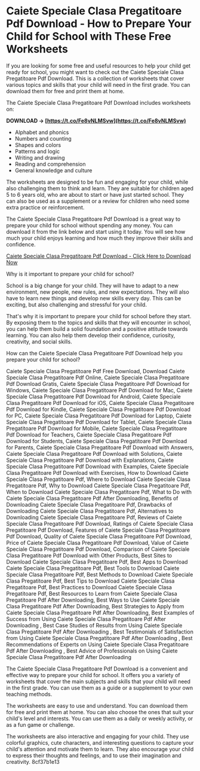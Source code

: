 
 
# Caiete Speciale Clasa Pregatitoare Pdf Download - How to Prepare Your Child for School with These Free Worksheets
  
If you are looking for some free and useful resources to help your child get ready for school, you might want to check out the Caiete Speciale Clasa Pregatitoare Pdf Download. This is a collection of worksheets that cover various topics and skills that your child will need in the first grade. You can download them for free and print them at home.
  
The Caiete Speciale Clasa Pregatitoare Pdf Download includes worksheets on:
 
**DOWNLOAD → [https://t.co/Fe8vNLMSvw](https://t.co/Fe8vNLMSvw)**


  
- Alphabet and phonics
- Numbers and counting
- Shapes and colors
- Patterns and logic
- Writing and drawing
- Reading and comprehension
- General knowledge and culture

The worksheets are designed to be fun and engaging for your child, while also challenging them to think and learn. They are suitable for children aged 5 to 6 years old, who are about to start or have just started school. They can also be used as a supplement or a review for children who need some extra practice or reinforcement.
  
The Caiete Speciale Clasa Pregatitoare Pdf Download is a great way to prepare your child for school without spending any money. You can download it from the link below and start using it today. You will see how much your child enjoys learning and how much they improve their skills and confidence.
  
[Caiete Speciale Clasa Pregatitoare Pdf Download - Click Here to Download Now](https://caietespecialeclasapregatitoarepdfdownload.com)
  
Why is it important to prepare your child for school?
  
School is a big change for your child. They will have to adapt to a new environment, new people, new rules, and new expectations. They will also have to learn new things and develop new skills every day. This can be exciting, but also challenging and stressful for your child.
  
That's why it is important to prepare your child for school before they start. By exposing them to the topics and skills that they will encounter in school, you can help them build a solid foundation and a positive attitude towards learning. You can also help them develop their confidence, curiosity, creativity, and social skills.
  
How can the Caiete Speciale Clasa Pregatitoare Pdf Download help you prepare your child for school?
 
Caiete Speciale Clasa Pregatitoare Pdf Free Download,  Download Caiete Speciale Clasa Pregatitoare Pdf Online,  Caiete Speciale Clasa Pregatitoare Pdf Download Gratis,  Caiete Speciale Clasa Pregatitoare Pdf Download for Windows,  Caiete Speciale Clasa Pregatitoare Pdf Download for Mac,  Caiete Speciale Clasa Pregatitoare Pdf Download for Android,  Caiete Speciale Clasa Pregatitoare Pdf Download for iOS,  Caiete Speciale Clasa Pregatitoare Pdf Download for Kindle,  Caiete Speciale Clasa Pregatitoare Pdf Download for PC,  Caiete Speciale Clasa Pregatitoare Pdf Download for Laptop,  Caiete Speciale Clasa Pregatitoare Pdf Download for Tablet,  Caiete Speciale Clasa Pregatitoare Pdf Download for Mobile,  Caiete Speciale Clasa Pregatitoare Pdf Download for Teachers,  Caiete Speciale Clasa Pregatitoare Pdf Download for Students,  Caiete Speciale Clasa Pregatitoare Pdf Download for Parents,  Caiete Speciale Clasa Pregatitoare Pdf Download with Answers,  Caiete Speciale Clasa Pregatitoare Pdf Download with Solutions,  Caiete Speciale Clasa Pregatitoare Pdf Download with Explanations,  Caiete Speciale Clasa Pregatitoare Pdf Download with Examples,  Caiete Speciale Clasa Pregatitoare Pdf Download with Exercises,  How to Download Caiete Speciale Clasa Pregatitoare Pdf,  Where to Download Caiete Speciale Clasa Pregatitoare Pdf,  Why to Download Caiete Speciale Clasa Pregatitoare Pdf,  When to Download Caiete Speciale Clasa Pregatitoare Pdf,  What to Do with Caiete Speciale Clasa Pregatitoare Pdf After Downloading,  Benefits of Downloading Caiete Speciale Clasa Pregatitoare Pdf,  Drawbacks of Downloading Caiete Speciale Clasa Pregatitoare Pdf,  Alternatives to Downloading Caiete Speciale Clasa Pregatitoare Pdf,  Reviews of Caiete Speciale Clasa Pregatitoare Pdf Download,  Ratings of Caiete Speciale Clasa Pregatitoare Pdf Download,  Features of Caiete Speciale Clasa Pregatitoare Pdf Download,  Quality of Caiete Speciale Clasa Pregatitoare Pdf Download,  Price of Caiete Speciale Clasa Pregatitoare Pdf Download,  Value of Caiete Speciale Clasa Pregatitoare Pdf Download,  Comparison of Caiete Speciale Clasa Pregatitoare Pdf Download with Other Products,  Best Sites to Download Caiete Speciale Clasa Pregatitoare Pdf,  Best Apps to Download Caiete Speciale Clasa Pregatitoare Pdf,  Best Tools to Download Caiete Speciale Clasa Pregatitoare Pdf,  Best Methods to Download Caiete Speciale Clasa Pregatitoare Pdf,  Best Tips to Download Caiete Speciale Clasa Pregatitoare Pdf,  Best Practices to Download Caiete Speciale Clasa Pregatitoare Pdf,  Best Resources to Learn from Caiete Speciale Clasa Pregatitoare Pdf After Downloading,  Best Ways to Use Caiete Speciale Clasa Pregatitoare Pdf After Downloading,  Best Strategies to Apply from Caiete Speciale Clasa Pregatitoare Pdf After Downloading,  Best Examples of Success from Using Caiete Speciale Clasa Pregatitoare Pdf After Downloading ,  Best Case Studies of Results from Using Caiete Speciale Clasa Pregatitoare Pdf After Downloading ,  Best Testimonials of Satisfaction from Using Caiete Speciale Clasa Pregatitoare Pdf After Downloading ,  Best Recommendations of Experts on Using Caiete Speciale Clasa Pregatitoare Pdf After Downloading ,  Best Advice of Professionals on Using Caiete Speciale Clasa Pregatitoare Pdf After Downloading
  
The Caiete Speciale Clasa Pregatitoare Pdf Download is a convenient and effective way to prepare your child for school. It offers you a variety of worksheets that cover the main subjects and skills that your child will need in the first grade. You can use them as a guide or a supplement to your own teaching methods.
  
The worksheets are easy to use and understand. You can download them for free and print them at home. You can also choose the ones that suit your child's level and interests. You can use them as a daily or weekly activity, or as a fun game or challenge.
  
The worksheets are also interactive and engaging for your child. They use colorful graphics, cute characters, and interesting questions to capture your child's attention and motivate them to learn. They also encourage your child to express their thoughts and feelings, and to use their imagination and creativity.
 8cf37b1e13
 
